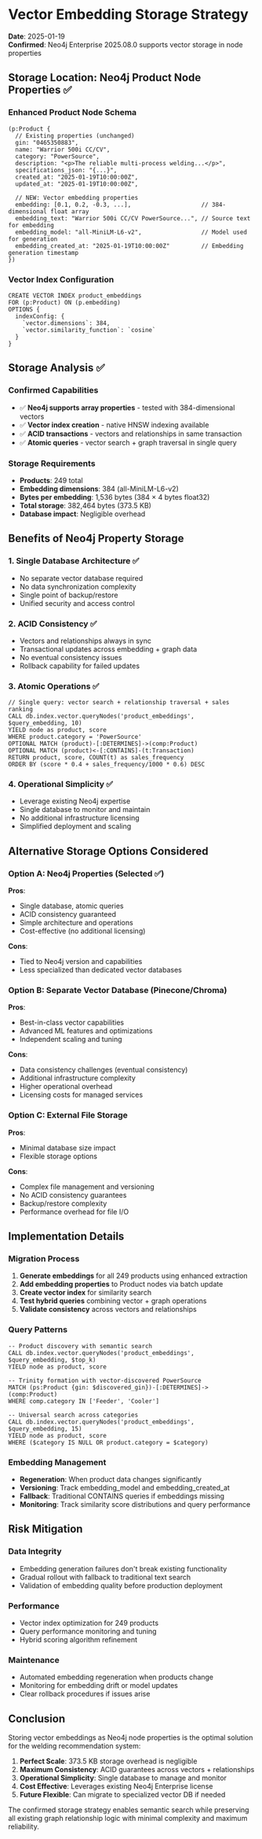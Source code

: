 # Vector Embedding Storage Strategy

**Date**: 2025-01-19  
**Confirmed**: Neo4j Enterprise 2025.08.0 supports vector storage in node properties

## Storage Location: Neo4j Product Node Properties ✅

### Enhanced Product Node Schema
```cypher
(p:Product {
  // Existing properties (unchanged)
  gin: "0465350883",
  name: "Warrior 500i CC/CV", 
  category: "PowerSource",
  description: "<p>The reliable multi-process welding...</p>",
  specifications_json: "{...}",
  created_at: "2025-01-19T10:00:00Z",
  updated_at: "2025-01-19T10:00:00Z",
  
  // NEW: Vector embedding properties
  embedding: [0.1, 0.2, -0.3, ...],                    // 384-dimensional float array
  embedding_text: "Warrior 500i CC/CV PowerSource...", // Source text for embedding
  embedding_model: "all-MiniLM-L6-v2",                 // Model used for generation
  embedding_created_at: "2025-01-19T10:00:00Z"         // Embedding generation timestamp
})
```

### Vector Index Configuration
```cypher
CREATE VECTOR INDEX product_embeddings
FOR (p:Product) ON (p.embedding)
OPTIONS {
  indexConfig: {
    `vector.dimensions`: 384,
    `vector.similarity_function`: `cosine`
  }
}
```

## Storage Analysis ✅

### Confirmed Capabilities
- ✅ **Neo4j supports array properties** - tested with 384-dimensional vectors
- ✅ **Vector index creation** - native HNSW indexing available
- ✅ **ACID transactions** - vectors and relationships in same transaction
- ✅ **Atomic queries** - vector search + graph traversal in single query

### Storage Requirements
- **Products**: 249 total
- **Embedding dimensions**: 384 (all-MiniLM-L6-v2)
- **Bytes per embedding**: 1,536 bytes (384 × 4 bytes float32)
- **Total storage**: 382,464 bytes (373.5 KB)
- **Database impact**: Negligible overhead

## Benefits of Neo4j Property Storage

### 1. Single Database Architecture ✅
- No separate vector database required
- No data synchronization complexity
- Single point of backup/restore
- Unified security and access control

### 2. ACID Consistency ✅
- Vectors and relationships always in sync
- Transactional updates across embedding + graph data
- No eventual consistency issues
- Rollback capability for failed updates

### 3. Atomic Operations ✅
```cypher
// Single query: vector search + relationship traversal + sales ranking
CALL db.index.vector.queryNodes('product_embeddings', $query_embedding, 10)
YIELD node as product, score
WHERE product.category = 'PowerSource'
OPTIONAL MATCH (product)-[:DETERMINES]->(comp:Product)
OPTIONAL MATCH (product)<-[:CONTAINS]-(t:Transaction)
RETURN product, score, COUNT(t) as sales_frequency
ORDER BY (score * 0.4 + sales_frequency/1000 * 0.6) DESC
```

### 4. Operational Simplicity ✅
- Leverage existing Neo4j expertise
- Single database to monitor and maintain
- No additional infrastructure licensing
- Simplified deployment and scaling

## Alternative Storage Options Considered

### Option A: Neo4j Properties (Selected ✅)
**Pros**:
- Single database, atomic queries
- ACID consistency guaranteed
- Simple architecture and operations
- Cost-effective (no additional licensing)

**Cons**:
- Tied to Neo4j version and capabilities
- Less specialized than dedicated vector databases

### Option B: Separate Vector Database (Pinecone/Chroma)
**Pros**:
- Best-in-class vector capabilities
- Advanced ML features and optimizations
- Independent scaling and tuning

**Cons**:
- Data consistency challenges (eventual consistency)
- Additional infrastructure complexity
- Higher operational overhead
- Licensing costs for managed services

### Option C: External File Storage
**Pros**:
- Minimal database size impact
- Flexible storage options

**Cons**:
- Complex file management and versioning
- No ACID consistency guarantees
- Backup/restore complexity
- Performance overhead for file I/O

## Implementation Details

### Migration Process
1. **Generate embeddings** for all 249 products using enhanced extraction
2. **Add embedding properties** to Product nodes via batch update
3. **Create vector index** for similarity search
4. **Test hybrid queries** combining vector + graph operations
5. **Validate consistency** across vectors and relationships

### Query Patterns
```cypher
-- Product discovery with semantic search
CALL db.index.vector.queryNodes('product_embeddings', $query_embedding, $top_k)
YIELD node as product, score

-- Trinity formation with vector-discovered PowerSource
MATCH (ps:Product {gin: $discovered_gin})-[:DETERMINES]->(comp:Product)
WHERE comp.category IN ['Feeder', 'Cooler']

-- Universal search across categories
CALL db.index.vector.queryNodes('product_embeddings', $query_embedding, 15)
YIELD node as product, score
WHERE ($category IS NULL OR product.category = $category)
```

### Embedding Management
- **Regeneration**: When product data changes significantly
- **Versioning**: Track embedding_model and embedding_created_at
- **Fallback**: Traditional CONTAINS queries if embeddings missing
- **Monitoring**: Track similarity score distributions and query performance

## Risk Mitigation

### Data Integrity
- Embedding generation failures don't break existing functionality
- Gradual rollout with fallback to traditional text search
- Validation of embedding quality before production deployment

### Performance
- Vector index optimization for 249 products
- Query performance monitoring and tuning
- Hybrid scoring algorithm refinement

### Maintenance
- Automated embedding regeneration when products change
- Monitoring for embedding drift or model updates
- Clear rollback procedures if issues arise

## Conclusion

Storing vector embeddings as Neo4j node properties is the optimal solution for the welding recommendation system:

1. **Perfect Scale**: 373.5 KB storage overhead is negligible
2. **Maximum Consistency**: ACID guarantees across vectors + relationships  
3. **Operational Simplicity**: Single database to manage and monitor
4. **Cost Effective**: Leverages existing Neo4j Enterprise license
5. **Future Flexible**: Can migrate to specialized vector DB if needed

The confirmed storage strategy enables semantic search while preserving all existing graph relationship logic with minimal complexity and maximum reliability.